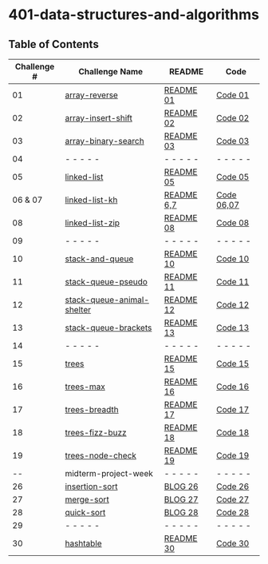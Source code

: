 # 401-data-structures-and-algorithms

## Table of Contents

| Challenge # | Challenge Name    | README | Code |
| ---------------| ---- | ----   |------|
| 01  | [array-reverse](challenges/array-reverse)        | [README 01](challenges/array-reverse/src/README.md)| [Code 01](challenges/array-reverse/src/Main.java)|
| 02   | [array-insert-shift](challenges/array-insert-shifted)      | [README 02](challenges/array-insert-shifted/lib/src/main/java/arrayShifted/ReadMe.md)| [Code 02](challenges/array-insert-shifted/lib/src/main/java/arrayShifted/shiftedArray.java)|
| 03   |[array-binary-search](challenges/array-binary-search)      | [README 03](challenges/array-binary-search/app/src/main/java/binarySearch/README.md)| [Code 03](challenges/array-binary-search/app/src/main/java/binarySearch/App.java)|
| 04   | - - - - -       | - - - - -  | - - - - -  |
| 05   | [linked-list](challenges/linked-list-new)       | [README 05](challenges/linked-list-new/lib/src/main/java/LinkedListNew/README.md)    | [Code 05](challenges/linked-list-new/lib/src/main/java/LinkedListNew/Library.java)   |
|  06 & 07    | [linked-list-kh](challenges/linked-list)     | [README 6,7](challenges/linked-list/lib/src/main/java/LinkedList/README.md)| [Code 06,07](challenges/linked-list/lib/src/main/java/LinkedList/LinkedList.java)|
|  08    | [linked-list-zip](challenges/linked-list)     | [README 08](challenges/linked-list/lib/src/main/java/LinkedList/README.md)| [Code 08](challenges/linked-list/lib/src/main/java/LinkedList/LinkedList.java)|
|  09    | - - - - -     | - - - - - | - - - - - |
|  10    | [stack-and-queue](challenges/stack-and-queue)     | [README 10](challenges/stack-and-queue/lib/src/main/java/StackAndQueue/README.md)| [Code 10](challenges/stack-and-queue/lib/src/main/java/StackAndQueue/Library.java)|
|  11    | [stack-queue-pseudo](challenges/stack-and-queue)     | [README 11](challenges/stack-and-queue/lib/src/main/java/StackAndQueue/README.md)| [Code 11](challenges/stack-and-queue/lib/src/main/java/StackAndQueue/PseudoQueue.java)|
|  12    | [stack-queue-animal-shelter](challenges/stack-and-queue/lib/src/main/java/StackAndQueue/AnimalShelter.java)     | [README 12](challenges/stack-and-queue/lib/src/main/java/StackAndQueue/README12.md)| [Code 12](challenges/stack-and-queue/lib/src/main/java/StackAndQueue/AnimalShelter.java)|
|  13    | [stack-queue-brackets](challenges/stack-and-queue/lib/src/main/java/StackQueueBraclets)     | [README 13](challenges/stack-and-queue/lib/src/main/java/StackAndQueue/README13.md)| [Code 13](challenges/stack-and-queue/lib/src/main/java/StackQueueBraclets/BracketValidation.java)|
|  14    | - - - - -     | - - - - - | - - - - - |
|  15    | [trees](challenges/trees/lib/src/main/java/trees)     | [README 15](challenges/trees/lib/src/main/java/trees/README.md)| [Code 15](challenges/trees/lib/src/main/java/trees/BinarySearchTree.java)|
|  16   | [trees-max](challenges/trees/lib/src/main/java/trees)     | [README 16](challenges/trees/lib/src/main/java/trees/README.md)| [Code 16](challenges/trees/lib/src/main/java/trees/BinarySearchTree.java)|
|  17   | [trees-breadth](challenges/trees/lib/src/main/java/trees)     | [README 17](challenges/trees/lib/src/main/java/trees/README17.md)| [Code 17](challenges/trees/lib/src/main/java/trees/Main.java)|
|  18   | [trees-fizz-buzz](challenges/trees/lib/src/main/java/trees/kTree)     | [README 18](challenges/trees/lib/src/main/java/trees/README.md)| [Code 18](challenges/trees/lib/src/main/java/trees/Main.java)|
|  19   | [trees-node-check](challenges/trees/lib/src/main/java/trees)     | [README 19](challenges/trees/lib/src/main/java/trees/README.md)| [Code 19](challenges/trees/lib/src/main/java/trees/kTree/kTree.java)|
|  --   | midterm-project-week    | - - - - - | - - - - -|
|  26      | [insertion-sort](challenges/sort/lib/src/main/java/sort)     | [BLOG 26](challenges/sort/lib/src/main/java/sort/BLOG.md)| [Code 26](challenges/sort/lib/src/main/java/sort/InsertionSort.java)|
|  27      | [merge-sort](challenges/sort/lib/src/main/java/merge)     | [BLOG 27](challenges/sort/lib/src/main/java/merge/BLOG.md)| [Code 27](challenges/sort/lib/src/main/java/merge/Merge.java)|
|  28      | [quick-sort](challenges/sort/lib/src/main/java/quick)     | [BLOG 28](challenges/sort/lib/src/main/java/quick/BLOG.md)| [Code 28](challenges/sort/lib/src/main/java/quick/Quick.java)|
|  29    | - - - - -     | - - - - - | - - - - - |
|  30      | [hashtable](challenges/hashtable)     | [README 30](challenges/hashtable/app/src/main/java/hashtable/README.md)| [Code 30](challenges/hashtable/app/src/main/java/hashtable/App.java)|